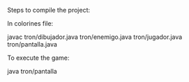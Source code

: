 Steps to compile the project:

In colorines file:

javac tron/dibujador.java tron/enemigo.java tron/jugador.java tron/pantalla.java

To execute the game:

java tron/pantalla 
